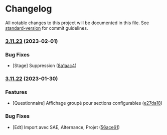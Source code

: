 # Changelog

All notable changes to this project will be documented in this file. See [standard-version](https://github.com/conventional-changelog/standard-version) for commit guidelines.

### [3.11.23](https://github.com/Dannebicque/intranetV3/compare/v3.11.22...v3.11.23) (2023-02-01)


### Bug Fixes

* [Stage] Suppression ([8a1aac4](https://github.com/Dannebicque/intranetV3/commit/8a1aac42a878db1820f1c68fc27e9f2c563d7f21))

### [3.11.22](https://github.com/Dannebicque/intranetV3/compare/v3.11.21...v3.11.22) (2023-01-30)


### Features

* [Questionnaire] Affichage groupé pour sections configurables ([e27da18](https://github.com/Dannebicque/intranetV3/commit/e27da1863283e1431b7912eda40187db4f78c4e1))


### Bug Fixes

* [Edt] Import avec SAE, Alternance, Projet ([56ace61](https://github.com/Dannebicque/intranetV3/commit/56ace6177325ecd1bb1c4939ce78ce36190d3bbf))
